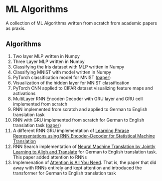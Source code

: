 # ML Algorithms

A collection of ML Algorithms written from scratch from academic papers as praxis.

## Algorithms
1. Two layer MLP written in Numpy 
2. Three Layer MLP written in Numpy
3. Classifying the Iris dataset with MLP written in Numpy
4. Classifying MNIST with model written in Numpy
5. PyTorch classification model for MNIST ([paper](https://scholar.google.com/citations?view_op=view_citation&hl=en&user=WLN3QrAAAAAJ&citation_for_view=WLN3QrAAAAAJ:u-x6o8ySG0sC))
6. Visualization of the hidden layer for MNIST classification
7. PyTorch CNN applied to CIFAR dataset visualizing feature maps and activations
8. MultiLayer RNN Encoder-Decoder with GRU layer and GRU cell implemented from scratch
9. RNN implemented from scratch and applied to German to English translation task
10. RNN with GRU implemented from scratch for German to English translation task ([paper](https://aclanthology.org/attachments/D14-1179.Attachment.pdf))
11. A different RNN GRU implementation of [Learning Phrase Representations using RNN Encoder–Decoder for Statistical Machine Translation](https://arxiv.org/pdf/1406.1078)
12. RNN Search implementation of [Neural Machine Translation by Jointly Learning to Aligh and Translate](https://arxiv.org/pdf/1409.0473) for German to English translation task. This paper added attention to RNNs
13. Implemenation of [Attention is All You Need](https://arxiv.org/abs/1706.03762). That is, the paper that did away with RNNs entirely and kept attention and introduced the transformer for German to English translation task
